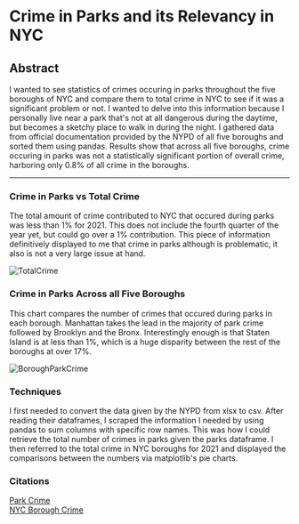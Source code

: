 # Crime in Parks and its Relevancy in NYC

## Abstract
I wanted to see statistics of crimes occuring in parks throughout the five boroughs of NYC and compare them to total crime in NYC to see if it was a significant problem or not. I wanted to delve into this information because I personally live near a park that's not at all dangerous during the daytime, but becomes a sketchy place to walk in during the night. I gathered data from official documentation provided by the NYPD of all five boroughs and sorted them using pandas. Results show that across all five boroughs, crime occuring in parks was not a statistically significant portion of overall crime, harboring only 0.8% of all crime in the boroughs. 

-----------------------------------------------

### Crime in Parks vs Total Crime
The total amount of crime contributed to NYC that occured during parks was less than 1% for 2021. This does not include the fourth quarter of the year yet, but could go over a 1% contribution. This piece of information definitively displayed to me that crime in parks although is problematic, it also is not a very large issue at hand.  

![TotalCrime](/CSCI39542project/assets/TotalCrime.png)

### Crime in Parks Across all Five Boroughs
This chart compares the number of crimes that occured during parks in each borough. Manhattan takes the lead in the majority of park crime followed by Brooklyn and the Bronx. Interestingly enough is that Staten Island is at less than 1%, which is a huge disparity between the rest of the boroughs at over 17%.

![BoroughParkCrime](/CSCI39542project/assets/ParkTotalBoroughs.png)

### Techniques
I first needed to convert the data given by the NYPD from xlsx to csv. After reading their dataframes, I scraped the information I needed by using pandas to sum columns with specific row names. This was how I could retrieve the total number of crimes in parks given the parks dataframe. I then referred to the total crime in NYC boroughs for 2021 and displayed the comparisons between the numbers via matplotlib's pie charts. 

### Citations
[Park Crime](https://www1.nyc.gov/site/nypd/stats/crime-statistics/park-crime-stats.page)  
[NYC Borough Crime](https://www1.nyc.gov/site/nypd/stats/crime-statistics/borough-and-precinct-crime-stats.page#brooklyn)
